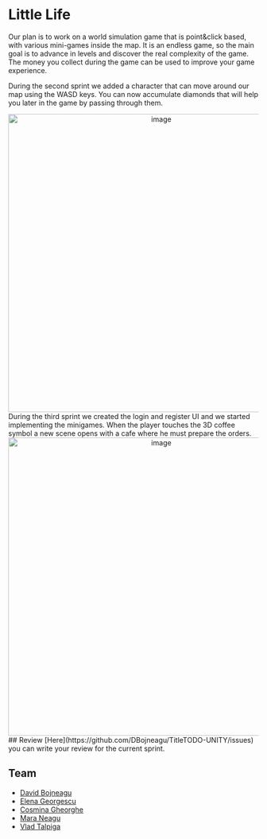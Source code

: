 # Little Life
Our plan is to work on a world simulation game that is point&click based, with various mini-games inside the map. It is an endless game, so the main goal is to advance in levels and discover the real complexity of the game. The money you collect during the game can be used to improve your game experience.

During the second sprint we added a character that can move around our map using the WASD keys. You can now accumulate diamonds that will help you later in the game by passing through them.
<div align="center">
    <img src="https://github.com/DBojneagu/TitleTODO-UNITY/assets/101599986/a215460e-bd45-4845-bed3-d3ca644fa0fe" alt="image" width="600px">
</div>
During the third sprint we created the login and register UI and we started implementing the minigames. 
When the player touches the 3D coffee symbol a new scene opens with a cafe where he must prepare the orders.
<div align="center">
    <img src="https://github.com/DBojneagu/TitleTODO-UNITY/assets/101595151/9901872a-a519-4fc2-9f64-df5d99ab6c99" alt="image" width="600px">
</div>
## Review
[Here](https://github.com/DBojneagu/TitleTODO-UNITY/issues) you can write your review for the current sprint.

## Team
- [David Bojneagu](https://github.com/DBojneagu)
- [Elena Georgescu](https://github.com/elenaag23)
- [Cosmina Gheorghe](https://github.com/cosminagheorghe47)
- [Mara Neagu](https://github.com/maraneagu)
- [Vlad Talpiga](https://github.com/vladtalpiga)
